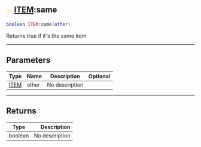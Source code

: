 ## ![shared](.gitbook/assets/shared.png) [ITEM](./readme/ITEM/README.md):same

```lua
boolean ITEM:same(other)
```

Returns true if it's the same item

------
## Parameters

| Type   | Name | Description | Optional |
| ------ | ---- | ----------- | -------: |
| [ITEM](./readme/ITEM/README.md) | other | No description |  |


------
## Returns

| Type   | Description |
| ------ | ----------: |
| boolean | No description |

